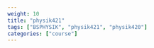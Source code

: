 ```yaml
---
weight: 10
title: "physik421"
tags: ["BSPHYSIK", "physik421", "physik420"]
categories: ["course"]
---
```

